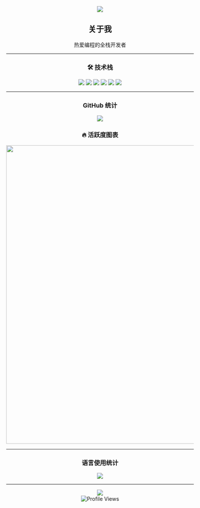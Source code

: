 <div align="center">
  <img src="https://capsule-render.vercel.app/api?type=waving&color=gradient&customColorList=0,2,2,5,30&height=300&section=header&text=Hi%20there%20👋&fontSize=90&fontAlign=50&fontAlignY=30&desc=I'm%20uncleChan%20|%20Full-Stack%20Developer&descAlign=50&descSize=30&descAlignY=60&animation=twinkling" />
</div>

<div align="center">
  <h2> 关于我</h2>
  <p>热爱编程的全栈开发者</p>
</div>

---

<div align="center">
  <h3>🛠️ 技术栈</h3>
  <img src="https://img.shields.io/badge/Vue.js-35495E?style=for-the-badge&logo=vuedotjs&logoColor=4FC08D" />
  <img src="https://img.shields.io/badge/TypeScript-007ACC?style=for-the-badge&logo=typescript&logoColor=white" />
  <img src="https://img.shields.io/badge/JavaScript-F7DF1E?style=for-the-badge&logo=javascript&logoColor=black" />
  <img src="https://img.shields.io/badge/Node.js-43853D?style=for-the-badge&logo=node.js&logoColor=white" />
  <img src="https://img.shields.io/badge/HTML5-E34F26?style=for-the-badge&logo=html5&logoColor=white" />
  <img src="https://img.shields.io/badge/CSS3-1572B6?style=for-the-badge&logo=css3&logoColor=white" />
</div>

---

<div align="center">
  <h3> GitHub 统计</h3>
  <img src="https://github-readme-stats.vercel.app/api?username=uncleChan&theme=transparent&include_all_commits=true&show_icons=true&hide_border=true&bg_color=00000000&text_color=000000&icon_color=4FC08D" />
</div>

<div align="center">
  <h3>🔥 活跃度图表</h3>
  <img width="800" src="https://github-readme-activity-graph.vercel.app/graph?username=uncleChan&theme=github-compact&hide_border=true&area=true&bg_color=00000000&color=4FC08D&line=4FC08D&point=4FC08D" />
</div>

---

<div align="center">
  <h3> 语言使用统计</h3>
  <img src="https://github-readme-stats.vercel.app/api/top-langs/?username=uncleChan&layout=compact&theme=transparent&hide_border=true&bg_color=00000000&text_color=000000&langs_count=6" />
</div>

---

<div align="center">
  <img src="https://capsule-render.vercel.app/api?type=waving&color=gradient&customColorList=0,2,2,5,30&height=200&section=footer&text=Thanks%20for%20visiting!%20🌟&fontSize=50&fontAlign=50&fontAlignY=70&desc=Let's%20build%20something%20amazing%20together&descAlign=50&descSize=20&descAlignY=40&animation=twinkling" />
</div>

<div align="center">
  <img src="https://komarev.com/ghpvc/?username=uncleChan&style=flat-square&color=blue" alt="Profile Views" />
</div>
